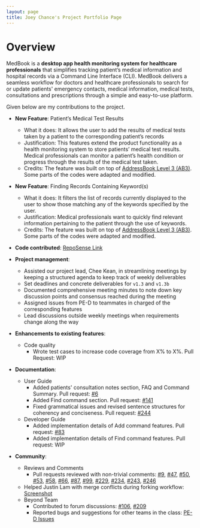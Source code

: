```yaml
---
layout: page
title: Joey Chance's Project Portfolio Page
---
```

# Overview
MedBook is a **desktop app health monitoring system for healthcare professionals** that simplifies tracking patient’s medical information and hospital records via a Command Line Interface (CLI). MedBook delivers a seamless workflow for doctors and healthcare professionals to search for or update patients' emergency contacts, medical information, medical tests, consultations and prescriptions through a simple and easy-to-use platform.

Given below are my contributions to the project.

* **New Feature**: Patient’s Medical Test Results
  * What it does: It allows the user to add the results of medical tests taken by a patient to the corresponding patient’s records
  * Justification: This features extend the product functionality as a health monitoring system to store patients’ medical test results. Medical professionals can monitor a patient’s health condition or progress through the results of the medical test taken.
  * Credits: The feature was built on top of [AddressBook Level 3 (AB3)](https://github.com/se-edu/addressbook-level3). Some parts of the codes were adapted and modified.

* **New Feature**: Finding Records Containing Keyword(s)
  * What it does: It filters the list of records currently displayed to the user to show those matching any of the keywords specified by the user.
  * Justification: Medical professionals want to quickly find relevant information pertaining to the patient through the use of keywords.
  * Credits: The feature was built on top of [AddressBook Level 3 (AB3)](https://github.com/se-edu/addressbook-level3). Some parts of the codes were adapted and modified.

* **Code contributed**: [RepoSense Link](https://nus-cs2103-ay2122s2.github.io/tp-dashboard/?search=joey-chance&sort=groupTitle&sortWithin=title&timeframe=commit&mergegroup=&groupSelect=groupByRepos&breakdown=true&checkedFileTypes=docs~functional-code~test-code~other&since=2022-02-18)

* **Project management**:
  * Assisted our project lead, Chee Kean, in streamlining meetings by keeping a structured agenda to keep track of weekly deliverables
  * Set deadlines and concrete deliverables for `v1.3` and `v1.3b`
  * Documented comprehensive meeting minutes to note down key discussion points and consensus reached during the meeting
  * Assigned issues from PE-D to teammates in charged of the corresponding features
  * Lead discussions outside weekly meetings when requirements change along the way

* **Enhancements to existing features**:
  * Code quality
    * Wrote test cases to increase code coverage from X% to X%. Pull Request: WIP
* **Documentation**:
  * User Guide
    * Added patients' consultation notes section, FAQ and Command Summary. Pull request: [#6](https://github.com/AY2122S2-CS2103T-T11-1/tp/pull/6)
    * Added Find command section. Pull request: [#141](https://github.com/AY2122S2-CS2103T-T11-1/tp/pull/141)
    * Fixed grammatical issues and revised sentence structures for coherency and conciseness. Pull request: [#244](https://github.com/AY2122S2-CS2103T-T11-1/tp/pull/244)
  * Developer Guide
    * Added implementation details of Add command features. Pull request: [#83](https://github.com/AY2122S2-CS2103T-T11-1/tp/pull/83)
    * Added implementation details of Find command features. Pull request: WIP
* **Community**:
  * Reviews and Comments
    * Pull requests reviewed with non-trivial comments: [#9](https://github.com/AY2122S2-CS2103T-T11-1/tp/pull/9), [#47](https://github.com/AY2122S2-CS2103T-T11-1/tp/pull/47), [#50](https://github.com/AY2122S2-CS2103T-T11-1/tp/pull/50), [#53](https://github.com/AY2122S2-CS2103T-T11-1/tp/pull/53), [#58](https://github.com/AY2122S2-CS2103T-T11-1/tp/pull/58), [#66](https://github.com/AY2122S2-CS2103T-T11-1/tp/pull/66), [#87](https://github.com/AY2122S2-CS2103T-T11-1/tp/pull/87), [#99](https://github.com/AY2122S2-CS2103T-T11-1/tp/pull/99), [#229](https://github.com/AY2122S2-CS2103T-T11-1/tp/pull/229), [#234](https://github.com/AY2122S2-CS2103T-T11-1/tp/pull/234), [#243](https://github.com/AY2122S2-CS2103T-T11-1/tp/pull/243), [#246](https://github.com/AY2122S2-CS2103T-T11-1/tp/pull/246)
  * Helped Justin Lam with merge conflicts during forking workflow: [Screenshot](https://drive.google.com/file/d/1sSqszaicgHVl4vBAOZrh-HFiuIXv4Mhf/view?usp=sharing)
  * Beyond Team
    * Contributed to forum discussions: [#106](https://github.com/nus-cs2103-AY2122S2/forum/issues/106), [#209](https://github.com/nus-cs2103-AY2122S2/forum/issues/209)
    * Reported bugs and suggestions for other teams in the class: [PE-D Issues](https://github.com/joey-chance/ped/issues)


